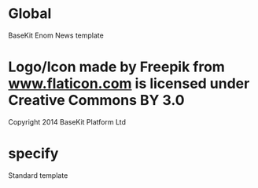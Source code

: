 Global
=======

BaseKit Enom News template

Logo/Icon made by Freepik from www.flaticon.com is licensed under Creative Commons BY 3.0
=======
Copyright 2014 BaseKit Platform Ltd

specify
=======

Standard template
